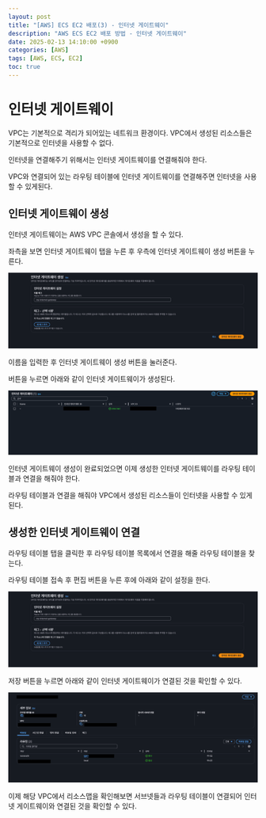 ```yaml
---
layout: post
title: "[AWS] ECS EC2 배포(3) - 인터넷 게이트웨이"
description: "AWS ECS EC2 배포 방법 - 인터넷 게이트웨이"
date: 2025-02-13 14:10:00 +0900
categories: [AWS]
tags: [AWS, ECS, EC2]
toc: true
---
```


# 인터넷 게이트웨이

VPC는 기본적으로 격리가 되어있는 네트워크 환경이다. VPC에서 생성된 리소스들은 기본적으로 인터넷을 사용할 수 없다.

인터넷을 연결해주기 위해서는 인터넷 게이트웨이를 연결해줘야 한다.

VPC와 연결되어 있는 라우팅 테이블에 인터넷 게이트웨이를 연결해주면 인터넷을 사용할 수 있게된다.

## 인터넷 게이트웨이 생성

인터넷 게이트웨이는 AWS VPC 콘솔에서 생성을 할 수 있다.

좌측을 보면 인터넷 게이트웨이 탭을 누른 후 우측에 인터넷 게이트웨이 생성 버튼을 누른다.

![인터넷 게이트웨이 생성](/assets/img/post/screenshot-2025-02-13-13-09-17.png)

이름을 입력한 후 인터넷 게이트웨이 생성 버튼을 눌러준다.

버튼을 누르면 아래와 같이 인터넷 게이트웨이가 생성된다.

![인터넷 게이트웨이 생성 완료](/assets/img/post/screenshot2025-02-13-13-12-06.png)

인터넷 게이트웨이 생성이 완료되었으면 이제 생성한 인터넷 게이트웨이를 라우팅 테이블과 연결을 해줘야 한다.

라우팅 테이블과 연결을 해줘야 VPC에서 생성된 리소스들이 인터넷을 사용할 수 있게된다.

## 생성한 인터넷 게이트웨이 연결

라우팅 테이블 탭을 클릭한 후 라우팅 테이블 목록에서 연결을 해줄 라우팅 테이블을 찾는다.

라우팅 테이블 접속 후 편집 버튼을 누른 후에 아래와 같이 설정을 한다.

![라우팅 테이블 편집](/assets/img/post/screenshot-2025-02-13-13-09-17.png)

저장 버튼을 누르면 아래와 같이 인터넷 게이트웨이가 연결된 것을 확인할 수 있다.

![라우팅 테이블 확인](/assets/img/post/screenshot-2025-02-13-13-16-09.png)

이제 해당 VPC에서 리소스맵을 확인해보면 서브넷들과 라우팅 테이블이 연결되어 인터넷 게이트웨이와 연결된 것을 확인할 수 있다.
